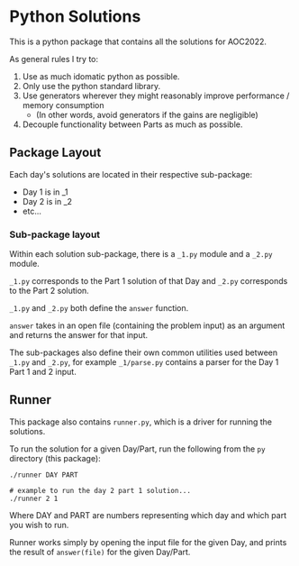# Python Solutions

This is a python package that contains all the solutions for AOC2022.

As general rules I try to:
1. Use as much idomatic python as possible.
2. Only use the python standard library.
3. Use generators wherever they might reasonably improve performance / memory consumption
    * (In other words, avoid generators if the gains are negligible)
4. Decouple functionality between Parts as much as possible.

## Package Layout

Each day's solutions are located in their respective sub-package:

* Day 1 is in _1
* Day 2 is in _2
* etc...

### Sub-package layout
Within each solution sub-package, there is a `_1.py` module and a `_2.py` module.

`_1.py` corresponds to the Part 1 solution of that Day and `_2.py` corresponds to the Part 2 solution.

`_1.py` and `_2.py` both define the `answer` function.

`answer` takes in an open file (containing the problem input)
as an argument and returns the answer for that input.

The sub-packages also define their own common utilities used between `_1.py` and `_2.py`,
for example `_1/parse.py` contains a parser for the Day 1 Part 1 and 2 input.

## Runner
This package also contains `runner.py`, which is a driver for running the solutions.

To run the solution for a given Day/Part, run the following from the `py` directory (this package):

```
./runner DAY PART

# example to run the day 2 part 1 solution...
./runner 2 1
```

Where DAY and PART are numbers representing which day and which part you wish to run.

Runner works simply by opening the input file for the given Day, and prints the result of `answer(file)` for the given Day/Part.